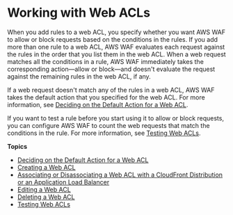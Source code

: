 # Working with Web ACLs<a name="web-acl-working-with"></a>

When you add rules to a web ACL, you specify whether you want AWS WAF to allow or block requests based on the conditions in the rules\. If you add more than one rule to a web ACL, AWS WAF evaluates each request against the rules in the order that you list them in the web ACL\. When a web request matches all the conditions in a rule, AWS WAF immediately takes the corresponding action—allow or block—and doesn't evaluate the request against the remaining rules in the web ACL, if any\. 

If a web request doesn't match any of the rules in a web ACL, AWS WAF takes the default action that you specified for the web ACL\. For more information, see [Deciding on the Default Action for a Web ACL](web-acl-default-action.md)\.

If you want to test a rule before you start using it to allow or block requests, you can configure AWS WAF to count the web requests that match the conditions in the rule\. For more information, see [Testing Web ACLs](web-acl-testing.md)\.

**Topics**
+ [Deciding on the Default Action for a Web ACL](web-acl-default-action.md)
+ [Creating a Web ACL](web-acl-creating.md)
+ [Associating or Disassociating a Web ACL with a CloudFront Distribution or an Application Load Balancer](web-acl-associating-cloudfront-distribution.md)
+ [Editing a Web ACL](web-acl-editing.md)
+ [Deleting a Web ACL](web-acl-deleting.md)
+ [Testing Web ACLs](web-acl-testing.md)